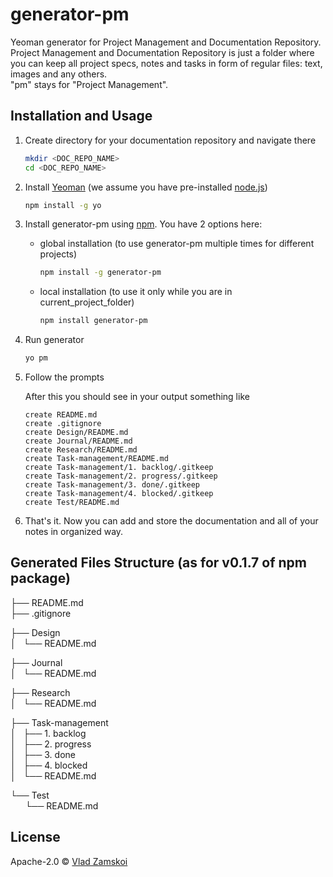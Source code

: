 # generator-pm
Yeoman generator for Project Management and Documentation Repository.    
Project Management and Documentation Repository is just a folder where you can keep all project specs, notes and tasks in form of regular files: text, images and any others.  
"pm" stays for "Project Management".

## Installation and Usage

1. Create directory for your documentation repository and navigate there

    ```bash
    mkdir <DOC_REPO_NAME>
    cd <DOC_REPO_NAME>
    ```

1. Install [Yeoman](http://yeoman.io) (we assume you have pre-installed [node.js](https://nodejs.org/))

    ```bash
    npm install -g yo
    ```

1. Install generator-pm using [npm](https://www.npmjs.com/). You have 2 options here:

    * global installation (to use generator-pm multiple times for different projects)

      ```bash
      npm install -g generator-pm
      ```

    * local installation (to use it only while you are in current\_project\_folder)

      ```bash
      npm install generator-pm
      ```

1. Run generator

    ```bash
    yo pm
    ```

1. Follow the prompts

    After this you should see in your output something like

    ```
    create README.md
    create .gitignore
    create Design/README.md
    create Journal/README.md
    create Research/README.md
    create Task-management/README.md
    create Task-management/1. backlog/.gitkeep
    create Task-management/2. progress/.gitkeep
    create Task-management/3. done/.gitkeep
    create Task-management/4. blocked/.gitkeep
    create Test/README.md
    ```

1. That's it. Now you can add and store the documentation and all of your notes in organized way.

## Generated Files Structure (as for v0.1.7 of npm package)
├── README.md  
├── .gitignore  

├── Design  
│   └── README.md  

├── Journal  
│   └── README.md  

├── Research  
│   └── README.md  

├── Task-management  
│   ├── 1. backlog  
│   ├── 2. progress  
│   ├── 3. done  
│   ├── 4. blocked  
│   └── README.md  

└── Test  
      └── README.md  

## License

Apache-2.0 © [Vlad Zamskoi](https://www.freeraven.com)


[npm-image]: https://badge.fury.io/js/generator-pm.svg
[npm-url]: https://npmjs.org/package/generator-pm
[travis-image]: https://travis-ci.org//generator-pm.svg?branch=master
[travis-url]: https://travis-ci.org//generator-pm
[daviddm-image]: https://david-dm.org//generator-pm.svg?theme=shields.io
[daviddm-url]: https://david-dm.org//generator-pm
